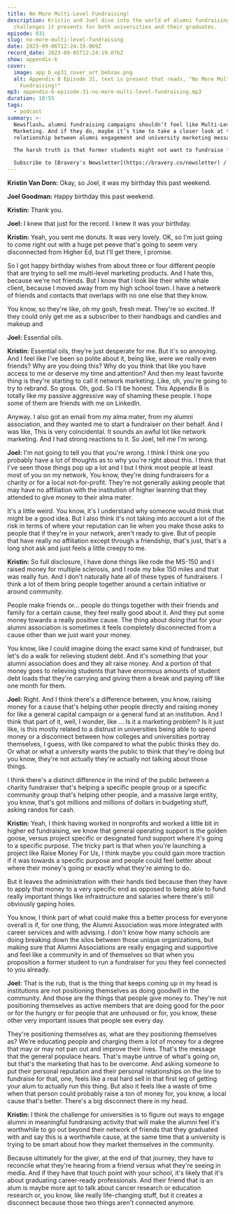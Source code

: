 ```yaml
---
title: No More Multi-Level Fundraising!
description: Kristin and Joel dive into the world of alumni fundraising and the
  challenges it presents for both universities and their graduates.
episode: 031
slug: no-more-multi-level-fundraising
date: 2023-09-06T12:24:19.069Z
record_date: 2023-09-05T12:24:19.076Z
show: appendix-b
cover:
  image: app_b_ep31_cover_art_bebzax.png
  alt: Appendix B Episode 31, text is present that reads, "No More Multi-Level
    Fundraising!"
mp3: appendix-b-episode-31-no-more-multi-level-fundraising.mp3
duration: 10:55
tags:
  - podcast
summary: >-
  Newsflash… alumni fundraising campaigns shouldn’t feel like Multi-Level
  Marketing. And if they do, maybe it’s time to take a closer look at the
  relationship between alumni engagement and university marketing messages.

  The harsh truth is that former students might not want to fundraise for their alma mater simply because they don’t fully identify with it anymore. But luckily, Joel and Kristin have thoughts…

  Subscribe to [Bravery's Newsletter](https://bravery.co/newsletter) / [Follow Kristin](https://www.linkedin.com/in/kristinvandorn/) / [Follow Joel](https://linkedin.com/in/joelgoodman/) / [Follow Bravery on LinkedIn](https://www.linkedin.com/company/bravery-media/)
---
```

**Kristin Van Dorn:**
Okay, so Joel, it was my birthday this past weekend.

**Joel Goodman:**
Happy birthday this past weekend.

**Kristin:**
Thank you.

**Joel:**
I knew that just for the record. I knew it was your birthday.

**Kristin:**
Yeah, you sent me donuts. It was very lovely. OK, so I'm just going to come right out with a huge pet peeve that's going to seem very disconnected from Higher Ed, but I'll get there, I promise.

So I got happy birthday wishes from about three or four different people that are trying to sell me multi-level marketing products. And I hate this, because we're not friends. But I know that I look like their white whale client, because I moved away from my high school town. I have a network of friends and contacts that overlaps with no one else that they know.

You know, so they're like, oh my gosh, fresh meat. They're so excited. If they could only get me as a subscriber to their handbags and candles and makeup and

**Joel:**
Essential oils.

**Kristin:**
Essential oils, they're just desperate for me. But it's so annoying. And I feel like I've been so polite about it, being like, were we really even friends? Why are you doing this? Why do you think that like you have access to me or deserve my time and attention? And then my least favorite thing is they're starting to call it network marketing. Like, oh, you're going to try to rebrand. So gross. Oh, god. So I'll be honest. This Appendix B is totally like my passive aggressive way of shaming these people. I hope some of them are friends with me on LinkedIn.

Anyway. I also got an email from my alma mater, from my alumni association, and they wanted me to start a fundraiser on their behalf. And I was like, This is very coincidental. It sounds an awful lot like network marketing. And I had strong reactions to it. So Joel, tell me I'm wrong.

**Joel:**
I'm not going to tell you that you're wrong. I think I think one you probably have a lot of thoughts as to why you're right about this. I think that I've seen those things pop up a lot and I but I think most people at least most of you on my network, You know, they're doing fundraisers for a charity or for a local not-for-profit. They're not generally asking people that may have no affiliation with the institution of higher learning that they attended to give money to their alma mater. 

It's a little weird. You know, it's I understand why someone would think that might be a good idea. But I also think it's not taking into account a lot of the risk in terms of where your reputation can lie when you make those asks to people that if they're in your network, aren't ready to give. But of people that have really no affiliation except through a friendship, that's just, that's a long shot ask and just feels a little creepy to me.

**Kristin:**
So full disclosure, I have done things like rode the MS-150 and I raised money for multiple sclerosis, and I rode my bike 150 miles and that was really fun. And I don't naturally hate all of these types of fundraisers. I think a lot of them bring people together around a certain initiative or around community. 

People make friends or... people do things together with their friends and family for a certain cause, they feel really good about it. And they put some money towards a really positive cause. The thing about doing that for your alumni association is sometimes it feels completely disconnected from a cause other than we just want your money.

You know, like I could imagine doing the exact same kind of fundraiser, but let's do a walk for relieving student debt. And it's something that your alumni association does and they all raise money. And a portion of that money goes to relieving students that have enormous amounts of student debt loads that they're carrying and giving them a break and paying off like one month for them.

**Joel:**
Right. And I think there's a difference between, you know, raising money for a cause that's helping other people directly and raising money for like a general capital campaign or a general fund at an institution. And I think that part of it, well, I wonder, like ... Is it a marketing problem? Is it just like, is this mostly related to a distrust in universities being able to spend money or a disconnect between how colleges and universities portray themselves, I guess, with like compared to what the public thinks they do. Or what or what a university wants the public to think that they're doing but you know, they're not actually they're actually not talking about those things.

I think there's a distinct difference in the mind of the public between a charity fundraiser that's helping a specific people group or a specific community group that's helping other people, and a massive large entity, you know, that's got millions and millions of dollars in budgeting stuff, asking randos for cash.

**Kristin:**
Yeah, I think having worked in nonprofits and worked a little bit in higher ed fundraising, we know that general operating support is the golden goose, versus project specific or designated fund support where it's going to a specific purpose. The tricky part is that when you're launching a project like Raise Money For Us, I think maybe you could gain more traction if it was towards a specific purpose and people could feel better about where their money's going or exactly what they're aiming to do. 

But it leaves the administration with their hands tied because then they have to apply that money to a very specific end as opposed to being able to fund really important things like infrastructure and salaries where there's still obviously gaping holes. 

You know, I think part of what could make this a better process for everyone overall is if, for one thing, the Alumni Association was more integrated with career services and with advising. I don't know how many schools are doing breaking down the silos between those unique organizations, but making sure that Alumni Associations are really engaging and supportive and feel like a community in and of themselves so that when you proposition a former student to run a fundraiser for you they feel connected to you already.

**Joel:**
That is the rub, that is the thing that keeps coming up in my head is institutions are not positioning themselves as doing goodwill in the community. And those are the things that people give money to. They're not positioning themselves as active members that are doing good for the poor or for the hungry or for people that are unhoused or for, you know, these other very important issues that people see every day. 

They're positioning themselves as, what are they positioning themselves as? We're educating people and charging them a lot of money for a degree that may or may not pan out and improve their lives. That's the message that the general populace hears. That's maybe untrue of what's going on, but that's the marketing that has to be overcome. And asking someone to put their personal reputation and their personal relationships on the line to fundraise for that, one, feels like a real hard sell in that first leg of getting your alum to actually run this thing. But also it feels like a waste of time when that person could probably raise a ton of money for, you know, a local cause that's better. There's a big disconnect there in my head.

**Kristin:**
I think the challenge for universities is to figure out ways to engage alumni in meaningful fundraising activity that will make the alumni feel it's worthwhile to go out beyond their network of friends that they graduated with and say this is a worthwhile cause, at the same time that a university is trying to be smart about how they market themselves in the community. 

Because ultimately for the giver, at the end of that journey, they have to reconcile what they're hearing from a friend versus what they're seeing in media. And if they have that touch point with your school, it's likely that it's about graduating career-ready professionals. And their friend that is an alum is maybe more apt to talk about cancer research or education research or, you know, like really life-changing stuff, but it creates a disconnect because those two things aren't connected anymore.